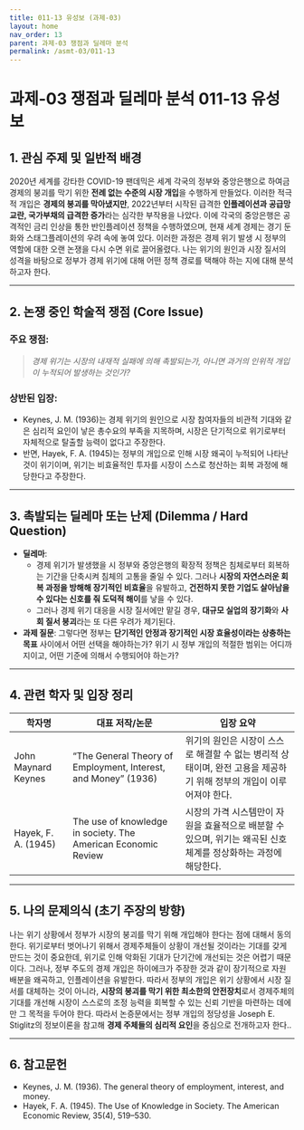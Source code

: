 ```yaml
---
title: 011-13 유성보 (과제-03)
layout: home
nav_order: 13
parent: 과제-03 쟁점과 딜레마 분석
permalink: /asmt-03/011-13
---
```


# 과제-03 쟁점과 딜레마 분석 011-13 유성보 

## 1. 관심 주제 및 일반적 배경

2020년 세계를 강타한 COVID-19 팬데믹은 세계 각국의 정부와 중앙은행으로 하여금 경제의 붕괴를 막기 위한 **전례 없는 수준의 시장 개입**을 수행하게 만들었다. 이러한 적극적 개입은 **경제의 붕괴를 막아냈지만**, 2022년부터 시작된 급격한 **인플레이션과 공급망 교란, 국가부채의 급격한 증가**라는 심각한 부작용을 나았다. 이에 각국의 중앙은행은 공격적인 금리 인상을 통한 반인플레이션 정책을 수행하였으며, 현재 세계 경제는 경기 둔화와 스태그플레이션의 우려 속에 놓여 있다. 이러한 과정은 경제 위기 발생 시 정부의 역할에 대한 오랜 논쟁을 다시 수면 위로 끌어올렸다. 나는 위기의 원인과 시장 질서의 성격을 바탕으로 정부가 경제 위기에 대해 어떤 정책 경로를 택해야 하는 지에 대해 분석하고자 한다.

---

## 2. 논쟁 중인 학술적 쟁점 (Core Issue)

### 주요 쟁점:  

> *경제 위기는 시장의 내재적 실패에 의해 촉발되는가, 아니면 과거의 인위적 개입이 누적되어 발생하는 것인가?*

### 상반된 입장:
- Keynes, J. M. (1936)는 경제 위기의 원인으로 시장 참여자들의 비관적 기대와 같은 심리적 요인이 낳은 총수요의 부족을 지목하며, 시장은 단기적으로 위기로부터 자체적으로 탈출할 능력이 없다고 주장한다.
- 반면, Hayek, F. A. (1945)는 정부의 개입으로 인해 시장 왜곡이 누적되어 나타난 것이 위기이며, 위기는 비효율적인 투자를 시장이 스스로 청산하는 회복 과정에 해당한다고 주장한다.

---

## 3. 촉발되는 딜레마 또는 난제 (Dilemma / Hard Question)

- **딜레마**: 
  - 경제 위기가 발생했을 시 정부와 중앙은행의 확장적 정책은 침체로부터 회복하는 기간을 단축시켜 침체의 고통을 줄일 수 있다. 그러나 **시장의 자연스러운 회복 과정을 방해해 장기적인 비효율**을 유발하고, **건전하지 못한 기업도 살아남을 수 있다는 신호를 줘 도덕적 해이**를 낳을 수 있다. 
  - 그러나 경제 위기 대응을 시장 질서에만 맡길 경우, **대규모 실업의 장기화**와 **사회 질서 붕괴**라는 또 다른 우려가 제기된다.
- **과제 질문**: 그렇다면 정부는 **단기적인 안정과 장기적인 시장 효율성이라는 상충하는 목표** 사이에서 어떤 선택을 해야하는가? 위기 시 정부 개입의 적절한 범위는 어디까지이고, 어떤 기준에 의해서 수행되어야 하는가?

---

## 4. 관련 학자 및 입장 정리

| 학자명             | 대표 저작/논문                                   | 입장 요약 |
|--------------------|---------------------------------------------------|-----------|
| John Maynard Keynes  | “The General Theory of Employment, Interest, and Money” (1936)                          | 위기의 원인은 시장이 스스로 해결할 수 없는 병리적 상태이며, 완전 고용을 제공하기 위해 정부의 개입이 이루어져야 한다.|
| Hayek, F. A. (1945)   | The use of knowledge in society. The American Economic Review       | 시장의 가격 시스템만이 자원을 효율적으로 배분할 수 있으며, 위기는 왜곡된 신호체계를 정상화하는 과정에 해당한다.

---

## 5. 나의 문제의식 (초기 주장의 방향)

나는 위기 상황에서 정부가 시장의 붕괴를 막기 위해 개입해야 한다는 점에 대해서 동의한다. 위기로부터 벗어나기 위해서 경제주체들이 상황이 개선될 것이라는 기대를 갖게 만드는 것이 중요한데, 위기로 인해 악화된 기대가 단기간에 개선되는 것은 어렵기 때문이다. 그러나, 정부 주도의 경제 개입은 하이에크가 주장한 것과 같이 장기적으로 자원 배분을 왜곡하고, 인플레이션을 유발한다. 따라서 정부의 개입은 위기 상황에서 시장 질서를 대체하는 것이 아니라, **시장의 붕괴를 막기 위한 최소한의 안전장치**로서 경제주체의 기대를 개선해 시장이 스스로의 조정 능력을 회복할 수 있는 신뢰 기반을 마련하는 데에만 그 목적을 두어야 한다. 따라서 논증문에서는 정부 개입의 정당성을 Joseph E. Stiglitz의 정보이론을 참고해 **경제 주체들의 심리적 요인**을 중심으로 전개하고자 한다..

---

## 6. 참고문헌

- Keynes, J. M. (1936). The general theory of employment, interest, and money.  
-  Hayek, F. A. (1945). The Use of Knowledge in Society. The American Economic Review, 35(4), 519–530.

